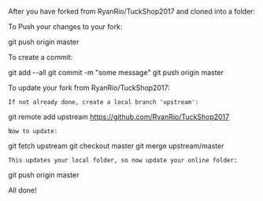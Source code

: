 After you have forked from RyanRio/TuckShop2017 and cloned into a folder:

To Push your changes to your fork:

git push origin master

To create a commit:

git add --all
git commit -m "some message"
git push origin master

To update your fork from RyanRio/TuckShop2017:

    If not already done, create a local branch 'upstream':
git remote add upstream https://github.com/RyanRio/TuckShop2017

    Now to update:
git fetch upstream
git checkout master
git merge upstream/master

    This updates your local folder, so now update your online folder:
git push origin master

All done!

